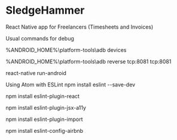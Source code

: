 # SledgeHammer
React Native app for Freelancers (Timesheets and Invoices)

Usual commands for debug

%ANDROID_HOME%\platform-tools\adb devices

%ANDROID_HOME%\platform-tools\adb reverse tcp:8081 tcp:8081

react-native run-android

Using Atom with ESLint
npm install eslint --save-dev

npm install eslint-plugin-react

npm install eslint-plugin-jsx-a11y

npm install eslint-plugin-import

npm install eslint-config-airbnb
